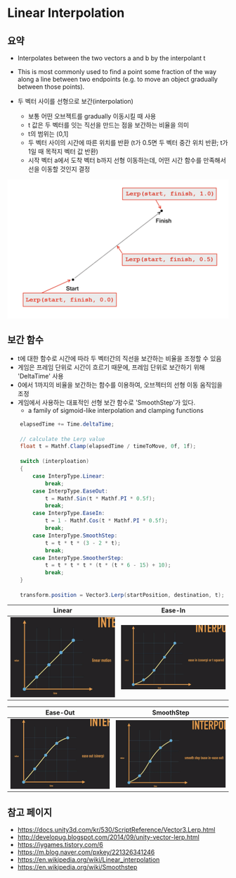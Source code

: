 # Linear Interpolation

## 요약
- Interpolates between the two vectors a and b by the interpolant t
- This is most commonly used to find a point some fraction of the way along a line between two endpoints (e.g. to move an object gradually between those points).

- 두 벡터 사이를 선형으로 보간(interpolation)
	* 보통 어떤 오브젝트를 gradually 이동시킬 때 사용
	* t 값은 두 벡터를 잇는 직선을 만드는 점을 보간하는 비율을 의미
	* t의 범위는 (0,1]
	* 두 벡터 사이의 시간에 따른 위치를 반환 (t가 0.5면 두 벡터 중간 위치 반환; t가 1일 때 목적지 벡터 값 반환)
	* 시작 벡터 a에서 도착 벡터 b까지 선형 이동하는데, 어떤 시간 함수를 만족해서 선을 이동할 것인지 결정

![linear_interpolation](image/lerp_diagram.png)
<!-- <imge src="image/lerp_diagram.png" width="500"> -->

## 보간 함수
- t에 대한 함수로 시간에 따라 두 벡터간의 직선을 보간하는 비율을 조정할 수 있음
- 게임은 프레임 단위로 시간이 흐르기 때문에, 프레임 단위로 보간하기 위해 'DeltaTime' 사용
- 0에서 1까지의 비율을 보간하는 함수를 이용하여, 오브젝터의 선형 이동 움직임을 조정
- 게임에서 사용하는 대표적인 선형 보간 함수로 'SmoothStep'가 있다.
	* a family of sigmoid-like interpolation and clamping functions

```cs
	elapsedTime += Time.deltaTime;

	// calculate the Lerp value
	float t = Mathf.Clamp(elapsedTime / timeToMove, 0f, 1f);

	switch (interploation)
	{
	    case InterpType.Linear:
	        break;
	    case InterpType.EaseOut:
	        t = Mathf.Sin(t * Mathf.PI * 0.5f);
	        break;
	    case InterpType.EaseIn:
	        t = 1 - Mathf.Cos(t * Mathf.PI * 0.5f);
	        break;
	    case InterpType.SmoothStep:
	        t = t * t * (3 - 2 * t);
	        break;
	    case InterpType.SmootherStep:
	        t = t * t * t * (t * (t * 6 - 15) + 10);
	        break;
	}

	transform.position = Vector3.Lerp(startPosition, destination, t);
```

Linear            |  Ease-In
:-------------------------:|:-------------------------:
<img src="image/linear_motion.png" width="450"> |  <img src="image/ease_in.png" width="450">

<!-- ![smoothstep](image/smoothstep.png) -->

Ease-Out            |  SmoothStep
:-------------------------:|:-------------------------:
<img src="image/ease_out.png" width="450"> | <img src="image/smoothstep.png" width="450">

## 참고 페이지
- https://docs.unity3d.com/kr/530/ScriptReference/Vector3.Lerp.html
- http://developug.blogspot.com/2014/09/unity-vector-lerp.html
- https://iygames.tistory.com/6
- https://m.blog.naver.com/pxkey/221326341246
- https://en.wikipedia.org/wiki/Linear_interpolation
- https://en.wikipedia.org/wiki/Smoothstep
